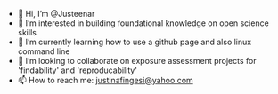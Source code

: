 - 👋 Hi, I’m @Justeenar
- 👀 I’m interested in building foundational knowledge on open science skills
- 🌱 I’m currently learning how to use a github page and also linux command line
- 💞️ I’m looking to collaborate on exposure assessment projects for 'findability' and 'reproducability'
- 📫 How to reach me: justinafingesi@yahoo.com

<!---
Justeenar/Justeenar is a ✨ special ✨ repository because its `README.md` (this file) appears on your GitHub profile.
You can click the Preview link to take a look at your changes.
--->
